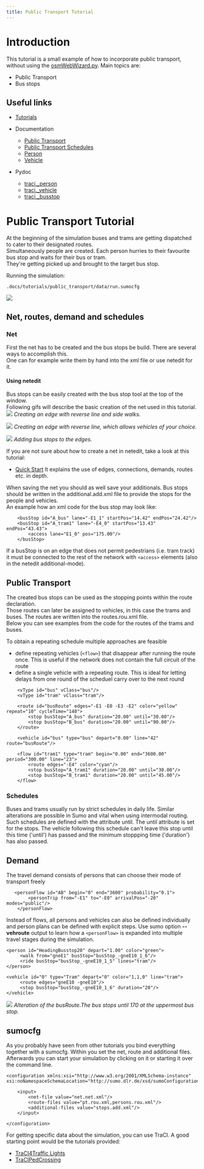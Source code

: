```yaml
---
title: Public Transport Tutorial
---
```


# Introduction
This tutorial is a small example of how to incorporate public transport, without
using the [osmWebWizard.py](../Tools/Import/OSM.md#osmwebwizardpy).
Main topics are:

*   Public Transport
*   Bus stops

## Useful links

- [Tutorials](index.md)

- Documentation
  - [Public Transport](../Simulation/Public_Transport.md)
  - [Public Transport Schedules](../Simulation/Public_Transport.md#public_transport_schedules)
  - [Person](../Specification/Persons.md)
  - [Vehicle](../TraCI/Vehicle_Value_Retrieval.md)

- Pydoc
  - [traci._person](https://sumo.dlr.de/pydoc/traci._person.html)
  - [traci._vehicle](https://sumo.dlr.de/pydoc/traci._vehicle.html)
  - [traci._busstop](https://sumo.dlr.de/pydoc/traci._busstop.html)

# Public Transport Tutorial
At the beginning of the simulation buses and trams are getting dispatched to cater to their designated routes.   
Simultaneously people are created. Each person hurries to their favourite bus stop and waits for their bus or tram.   
They're getting picked up and brought to the target bus stop.

Running the simulation:
```
.docs/tutorials/public_transport/data/run.sumocfg
```
![](../images/PublicTransport01.gif)


## Net, routes, demand and schedules
### Net
First the net has to be created and the bus stops be build. There are several ways to accomplish this.   
One can for example write them by hand into the xml file or use netedit for it.

#### Using netedit
Bus stops can be easily created with the bus stop tool at the top of the window.   
Following gifs will describe the basic creation of the net used in this tutorial.
![](../images/PublicTransport02.gif)
*Creating an edge with reverse line and side walks.*

![](../images/PublicTransport03.gif)
*Creating an edge with reverse line, which allows vehicles of your choice.*

![](../images/PublicTransport04.gif)
*Adding bus stops to the edges.*

If you are not sure about how to create a net in netedit, take a look at this tutorial:

* [Quick Start](quick_start.md)
It explains the use of edges, connections, demands, routes etc. in depth.

When saving the net you should as well save your additionals.
Bus stops should be written in the additional.add.xml file to provide the stops for the people and vehicles.   
An example how an xml code for the bus stop may look like:

```
    <busStop id="A_bus" lane="-E1_1" startPos="14.42" endPos="24.42"/>
    <busStop id="A_tram1" lane="-E4_0" startPos="13.43" endPos="43.43">
        <access lane="E1_0" pos="175.00"/>
    </busStop>

```

If a busStop is on an edge that does not permit pedestrians (i.e. tram track) it must be connected to the rest of the network with `<access>` elements (also in the netedit additional-mode).


## Public Transport
The created bus stops can be used as the stopping points within the route declaration.   
Those routes can later be assigned to vehicles, in this case the trams and buses.
The routes are written into the routes.rou.xml file.   
Below you can see examples from the code for the routes of the trams and buses.


To obtain a repeating schedule multiple approaches are feasible

- define repeating vehicles (`<flow>`) that disappear after running the route once. This is useful if the network does not contain the full circuit of the route
- define a single vehicle with a repeating route. This is ideal for letting delays from one round of the scheduel carry over to the next round

```
    <vType id="bus" vClass="bus"/>
    <vType id="tram" vClass="tram"/>

    <route id="busRoute" edges="-E1 -E0 -E3 -E2" color="yellow" repeat="10" cycleTime="140">
        <stop busStop="A_bus" duration="20.00" until="30.00"/>
        <stop busStop="B_bus" duration="20.00" until="90.00"/>
    </route>

    <vehicle id="bus" type="bus" depart="0.00" line="42" route="busRoute"/>

    <flow id="tram1" type="tram" begin="0.00" end="3600.00" period="300.00" line="23">
        <route edges="-E4" color="cyan"/>
        <stop busStop="A_tram1" duration="20.00" until="30.00"/>
        <stop busStop="B_tram1" duration="20.00" until="45.00"/>
    </flow>
```

### Schedules

Buses and trams usually run by strict schedules in daily life. Similar alterations are possible in Sumo and vital when using intermodal routing.   
Such schedules are defined with the attribute until. The until attribute is set for the stops.
The vehicle following this schedule can't leave this stop until this time ('until') has passed and the minimum stoppping time ('duration') has also passed.


## Demand

The travel demand consists of persons that can choose their mode of transport freely 

```
   <personFlow id="AB" begin="0" end="3600" probability="0.1">
        <personTrip from="-E1" to="-E0" arrivalPos="-20" modes="public"/>
    </personFlow>
```

Instead of flows, all persons and vehicles can also be defined individually and person plans can be defined with explicit steps.
Use sumo option **--vehroute** output to learn how a `<personFlow>` is expanded into multiple travel stages during the simulation.

```
<person id="HeadingBusstop20" depart="1.00" color="green">
     <walk from="gneE1" busStop="busStop_-gneE10_1_6"/>
     <ride busStop="busStop_-gneE10_1_5" lines="tram"/>    
</person>

<vehicle id="0" type="Tram" depart="0" color="1,1,0" line="tram">
     <route edges="gneE10 -gneE10"/>
     <stop busStop="busStop_-gneE10_1_6" duration="20"/>
</vehicle>
```



![](../images/PublicTransport05.gif)
*Alteration of the busRoute.The bus stops until 170 at the uppermost bus stop.*



## sumocfg
As you probably have seen from other tutorials you bind everything together
with a sumocfg. Within you set the net, route and additional files.   
Afterwards you can start your simulation by clicking on it or starting it over the
command line.

```
<configuration xmlns:xsi="http://www.w3.org/2001/XMLSchema-instance" xsi:noNamespaceSchemaLocation="http://sumo.dlr.de/xsd/sumoConfiguration.xsd">

    <input>
        <net-file value="net.net.xml"/>
        <route-files value="pt.rou.xml,persons.rou.xml"/>
        <additional-files value="stops.add.xml"/>
    </input>
    
</configuration>
```

For getting specific data about the simulation, you can use TraCI.
A good starting point would be the tutorials provided:

* [TraCI4Traffic Lights](TraCI4Traffic_Lights.md)
* [TraCIPedCrossing](TraCIPedCrossing.md)

